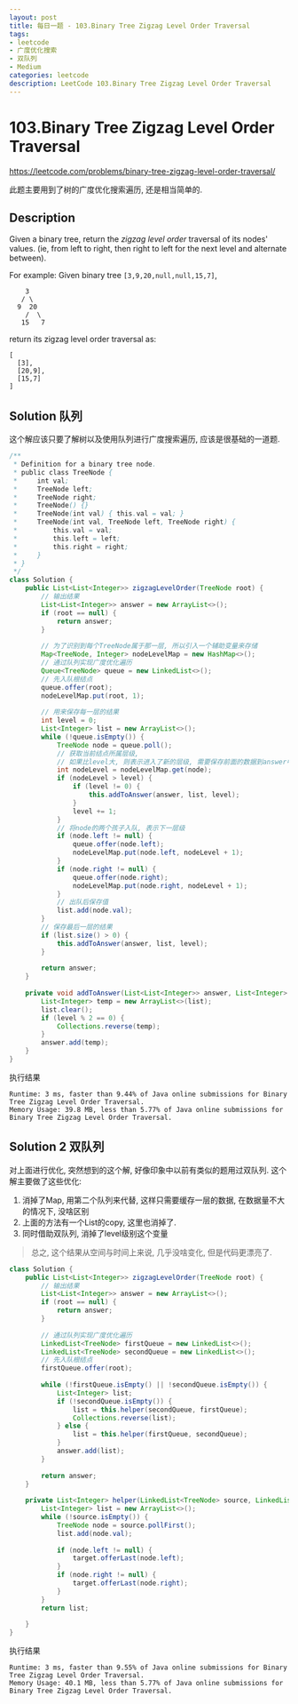 ```yaml
---
layout: post
title: 每日一题 - 103.Binary Tree Zigzag Level Order Traversal
tags:
- leetcode
- 广度优化搜索
- 双队列
- Medium
categories: leetcode
description: LeetCode 103.Binary Tree Zigzag Level Order Traversal
---
```


# 103.Binary Tree Zigzag Level Order Traversal

https://leetcode.com/problems/binary-tree-zigzag-level-order-traversal/

此题主要用到了树的广度优化搜索遍历, 还是相当简单的.

## Description

Given a binary tree, return the *zigzag level order* traversal of its nodes' values. (ie, from left to right, then right to left for the next level and alternate between).

For example:
Given binary tree `[3,9,20,null,null,15,7]`,

```
    3
   / \
  9  20
    /  \
   15   7
```

return its zigzag level order traversal as:

```
[
  [3],
  [20,9],
  [15,7]
]
```



## Solution 队列

这个解应该只要了解树以及使用队列进行广度搜索遍历, 应该是很基础的一道题.

```java
/**
 * Definition for a binary tree node.
 * public class TreeNode {
 *     int val;
 *     TreeNode left;
 *     TreeNode right;
 *     TreeNode() {}
 *     TreeNode(int val) { this.val = val; }
 *     TreeNode(int val, TreeNode left, TreeNode right) {
 *         this.val = val;
 *         this.left = left;
 *         this.right = right;
 *     }
 * }
 */
class Solution {
    public List<List<Integer>> zigzagLevelOrder(TreeNode root) {        
        // 输出结果
        List<List<Integer>> answer = new ArrayList<>();
        if (root == null) {
            return answer;
        }
        
        // 为了识别到每个TreeNode属于那一层, 所以引入一个辅助变量来存储
        Map<TreeNode, Integer> nodeLevelMap = new HashMap<>();
        // 通过队列实现广度优化遍历
        Queue<TreeNode> queue = new LinkedList<>();
        // 先入队根结点        
        queue.offer(root);
        nodeLevelMap.put(root, 1);
        
        // 用来保存每一层的结果
        int level = 0;
        List<Integer> list = new ArrayList<>();
        while (!queue.isEmpty()) {               
            TreeNode node = queue.poll();
            // 获取当前结点所属层级, 
            // 如果比level大, 则表示进入了新的层级, 需要保存前面的数据到answer中
            int nodeLevel = nodeLevelMap.get(node);
            if (nodeLevel > level) {
                if (level != 0) {
                    this.addToAnswer(answer, list, level);
                }
                level += 1;
            }            
            // 将node的两个孩子入队, 表示下一层级
            if (node.left != null) {
                queue.offer(node.left);
                nodeLevelMap.put(node.left, nodeLevel + 1);
            }
            if (node.right != null) {
                queue.offer(node.right);
                nodeLevelMap.put(node.right, nodeLevel + 1);
            }
            // 出队后保存值
            list.add(node.val);
        }
        // 保存最后一层的结果
        if (list.size() > 0) {
            this.addToAnswer(answer, list, level);
        }        
        
        return answer;
    }
    
    private void addToAnswer(List<List<Integer>> answer, List<Integer> list, int level) {
        List<Integer> temp = new ArrayList<>(list);
        list.clear();
        if (level % 2 == 0) {
            Collections.reverse(temp);                        
        }
        answer.add(temp);
    }
}
```

执行结果

```
Runtime: 3 ms, faster than 9.44% of Java online submissions for Binary Tree Zigzag Level Order Traversal.
Memory Usage: 39.8 MB, less than 5.77% of Java online submissions for Binary Tree Zigzag Level Order Traversal.
```



## Solution 2 双队列

对上面进行优化,  突然想到的这个解, 好像印象中以前有类似的题用过双队列. 这个解主要做了这些优化:

1. 消掉了Map, 用第二个队列来代替, 这样只需要缓存一层的数据, 在数据量不大的情况下, 没啥区别
2. 上面的方法有一个List的copy, 这里也消掉了.
3. 同时借助双队列, 消掉了level级别这个变量

> 总之, 这个结果从空间与时间上来说, 几乎没啥变化, 但是代码更漂亮了.

```java
class Solution {
    public List<List<Integer>> zigzagLevelOrder(TreeNode root) {        
        // 输出结果
        List<List<Integer>> answer = new ArrayList<>();
        if (root == null) {
            return answer;
        }
        
        // 通过队列实现广度优化遍历
        LinkedList<TreeNode> firstQueue = new LinkedList<>();
        LinkedList<TreeNode> secondQueue = new LinkedList<>();
        // 先入队根结点        
        firstQueue.offer(root);
        
        while (!firstQueue.isEmpty() || !secondQueue.isEmpty()) {               
            List<Integer> list;
            if (!secondQueue.isEmpty()) {
                list = this.helper(secondQueue, firstQueue);                
                Collections.reverse(list);
            } else {
                list = this.helper(firstQueue, secondQueue);                
            }
            answer.add(list);
        }      
        
        return answer;
    }
    
    private List<Integer> helper(LinkedList<TreeNode> source, LinkedList<TreeNode> target) {
        List<Integer> list = new ArrayList<>();
        while (!source.isEmpty()) {
            TreeNode node = source.pollFirst();
            list.add(node.val);
            
            if (node.left != null) {
                target.offerLast(node.left);
            }
            if (node.right != null) {
                target.offerLast(node.right);
            }
        }
        return list;
            
    }
}
```

执行结果

```
Runtime: 3 ms, faster than 9.55% of Java online submissions for Binary Tree Zigzag Level Order Traversal.
Memory Usage: 40.1 MB, less than 5.77% of Java online submissions for Binary Tree Zigzag Level Order Traversal.
```

